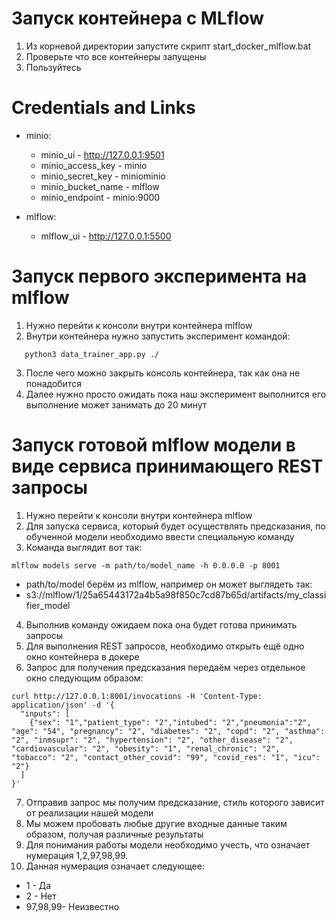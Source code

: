 # Запуск контейнера с MLflow

1. Из корневой директории запустите скрипт start_docker_mlflow.bat
2. Проверьте что все контейнеры запущены
3. Пользуйтесь


# Credentials and Links 

+ minio:
    + minio_ui - http://127.0.0.1:9501
    + minio_access_key - minio
    + minio_secret_key - miniominio
    + minio_bucket_name - mlflow
    + minio_endpoint - minio:9000

+ mlflow:
    + mlflow_ui - http://127.0.0.1:5500

# Запуск первого эксперимента на mlflow

1. Нужно перейти к консоли внутри контейнера mlflow
2. Внутри контейнера нужно запустить эксперимент командой:  
````
   python3 data_trainer_app.py ./ 
````
3. После чего можно закрыть консоль контейнера, так как она не понадобится
4. Далее нужно просто ожидать пока наш эксперимент выполнится его выполнение может занимать до 20 минут


# Запуск готовой mlflow модели в виде сервиса принимающего REST запросы
1. Нужно перейти к консоли внутри контейнера mlflow
2. Для запуска сервиса, который будет осуществлять предсказания, по обученной модели необходимо ввести специальную команду
3. Команда выглядит вот так:

````
mlflow models serve -m path/to/model_name -h 0.0.0.0 -p 8001
````
+ path/to/model берём из mlflow, например он может выглядеть так:
+ s3://mlflow/1/25a65443172a4b5a98f850c7cd87b65d/artifacts/my_classifier_model

4. Выполнив команду ожидаем пока она будет готова принимать запросы
5. Для выполнения REST запросов, необходимо открыть ещё одно окно контейнера в докере
6. Запрос для получения предсказания передаём через отдельное окно следующим образом:

````
curl http://127.0.0.1:8001/invocations -H 'Content-Type: application/json' -d '{
  "inputs": [
    {"sex": "1","patient_type": "2","intubed": "2","pneumonia":"2", "age": "54", "pregnancy": "2", "diabetes": "2", "copd": "2", "asthma": "2", "inmsupr": "2", "hypertension": "2", "other_disease": "2", "cardiovascular": "2", "obesity": "1", "renal_chronic": "2", "tobacco": "2", "contact_other_covid": "99", "covid_res": "1", "icu": "2"}
  ]
}'
````
7. Отправив запрос мы получим предсказание, стиль которого зависит от реализации нашей модели
8. Мы можем пробовать любые другие входные данные таким образом, получая различные результаты
9. Для понимания работы модели необходимо учесть, что означает нумерация 1,2,97,98,99.
10. Данная нумерация означает следующее:
* 1 - Да
* 2 - Нет
* 97,98,99- Неизвестно